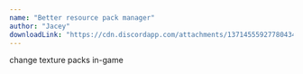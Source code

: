 ```yaml
---
name: "Better resource pack manager"
author: "Jacey"
downloadLink: "https://cdn.discordapp.com/attachments/1371455592778043442/1402899496660111360/libBetterResourcePackManager-arm64.so?ex=68bfc778&is=68be75f8&hm=73e7e3fd4cc7374b7c24ed3e370fa57a9071ef96519d2720445fedebc9595a46&"
---
```


change texture packs in-game